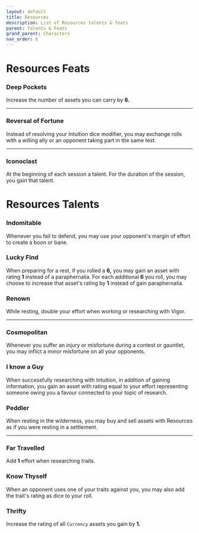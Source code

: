 ```yaml
---
layout: default
title: Resources
description: List of Resources talents & feats
parent: Talents & Feats
grand_parent: Characters
nav_order: 6
---
```


# Resources Feats

### Deep Pockets

Increase the number of assets you can carry by **6.**

---

### Reversal of Fortune

Instead of resolving your Intuition dice modifier, you may exchange rolls with a willing ally or an opponent taking part in the same test.

---

### Iconoclast

At the beginning of each session a talent. For the duration of the session, you gain that talent.



# Resources Talents

### Indomitable

Whenever you fail to defend, you may use your opponent's margin of effort to create a boon or bane.

### Lucky Find

When preparing for a rest, if you rolled a **6,** you may gain an asset with rating **1** instead of a paraphernalia. For each additional **6** you roll, you may choose to increase that asset's rating by **1** instead of gain paraphernalia.

### Renown

While resting, double your effort when working or researching with Vigor.

---

### Cosmopolitan

Whenever you suffer an injury or misfortune during a contest or gauntlet, you may inflict a minor misfortune on all your opponents.

### I know a Guy

When successfully researching with Intuition, in addition of gaining information, you gain an asset with rating equal to your effort representing someone owing you a favour connected to your topic of research.

### Peddler

When resting in the wilderness, you may buy and sell assets with Resources as if you were resting in a settlement.

---

### Far Travelled

Add **1** effort when researching traits.

### Know Thyself

When an opponent uses one of your traits against you, you may also add the trait's rating as dice to your roll.

### Thrifty

Increase the rating of all `Currency` assets you gain by **1.**
